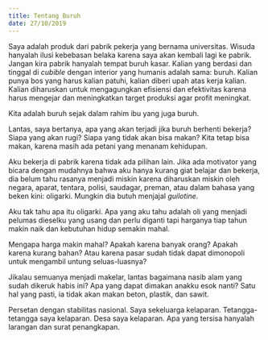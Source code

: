```yaml
---
title: Tentang Buruh
date: 27/10/2019
---
```

Saya adalah produk dari pabrik pekerja yang bernama universitas. Wisuda hanyalah ilusi kebebasan belaka karena saya akan kembali lagi ke pabrik. Jangan kira pabrik hanyalah tempat buruh kasar. Kalian yang berdasi dan tinggal di _cubible_ dengan interior yang humanis adalah sama: buruh. Kalian punya bos yang harus kalian patuhi, kalian diberi upah atas kerja kalian. Kalian diharuskan untuk mengagungkan efisiensi dan efektivitas karena harus mengejar dan meningkatkan target produksi agar profit meningkat.

Kita adalah buruh sejak dalam rahim ibu yang juga buruh.

Lantas, saya bertanya, apa yang akan terjadi jika buruh berhenti bekerja? Siapa yang akan rugi? Siapa yang tidak akan bisa makan? Kita tetap bisa makan, karena masih ada petani yang menanam kehidupan.

Aku bekerja di pabrik karena tidak ada pilihan lain. Jika ada motivator yang bicara dengan mudahnya bahwa aku hanya kurang giat belajar dan bekerja, dia belum tahu rasanya menjadi miskin karena diharuskan miskin oleh negara, aparat, tentara, polisi, saudagar, preman, atau dalam bahasa yang beken kini: oligarki. Mungkin dia butuh menjajal _guilotine_.

Aku tak tahu apa itu oligarki. Apa yang aku tahu adalah oli yang menjadi pelumas dieselku yang usang dan perlu diganti tapi harganya tiap tahun makin naik dan kebutuhan hidup semakin mahal.

Mengapa harga makin mahal? Apakah karena banyak orang? Apakah karena kurang bahan? Atau karena pasar sudah tidak dapat dimonopoli untuk mengambil untung seluas-luasnya?

Jikalau semuanya menjadi makelar, lantas bagaimana nasib alam yang sudah dikeruk habis ini? Apa yang dapat dimakan anakku esok nanti? Satu hal yang pasti, ia tidak akan makan beton, plastik, dan sawit.

Persetan dengan stabilitas nasional. Saya sekeluarga kelaparan. Tetangga-tetangga saya kelaparan. Desa saya kelaparan. Apa yang tersisa hanyalah larangan dan surat penangkapan.
